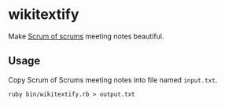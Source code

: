 # wikitextify

Make [Scrum of scrums](https://www.mediawiki.org/wiki/Scrum_of_scrums) meeting notes beautiful.

## Usage


Copy Scrum of Scrums meeting notes into file named `input.txt`.

    ruby bin/wikitextify.rb > output.txt
